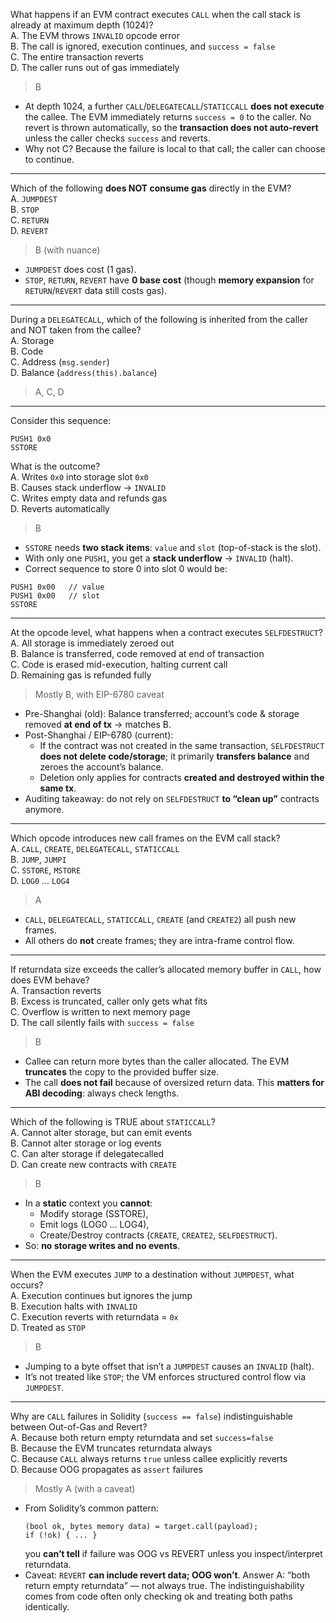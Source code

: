 What happens if an EVM contract executes `CALL` when the call stack is already at maximum depth (1024)?  
A. The EVM throws `INVALID` opcode error  
B. The call is ignored, execution continues, and `success = false`  
C. The entire transaction reverts  
D. The caller runs out of gas immediately
> B
- At depth 1024, a further `CALL`/`DELEGATECALL`/`STATICCALL` **does not execute** the callee. The EVM immediately returns `success = 0` to the caller. No revert is thrown automatically, so the **transaction does not auto-revert** unless the caller checks `success` and reverts.
- Why not C? Because the failure is local to that call; the caller can choose to continue.

---
Which of the following **does NOT consume gas** directly in the EVM?  
A. `JUMPDEST`  
B. `STOP`  
C. `RETURN`  
D. `REVERT`
> B (with nuance)
- `JUMPDEST` does cost (1 gas).
- `STOP`, `RETURN`, `REVERT` have **0 base cost** (though **memory expansion** for `RETURN`/`REVERT` data still costs gas).

---
During a `DELEGATECALL`, which of the following is inherited from the caller and NOT taken from the callee?  
A. Storage  
B. Code  
C. Address (`msg.sender`)  
D. Balance (`address(this).balance`)
> A, C, D

---
Consider this sequence:
```solidity
PUSH1 0x0
SSTORE
```
What is the outcome?  
A. Writes `0x0` into storage slot `0x0`  
B. Causes stack underflow → `INVALID`  
C. Writes empty data and refunds gas  
D. Reverts automatically
> B
- `SSTORE` needs **two stack items**: `value` and `slot` (top-of-stack is the slot).
- With only one `PUSH1`, you get a **stack underflow** → `INVALID` (halt).
- Correct sequence to store 0 into slot 0 would be:
```solidity
PUSH1 0x00   // value
PUSH1 0x00   // slot
SSTORE
```
---
At the opcode level, what happens when a contract executes `SELFDESTRUCT`?  
A. All storage is immediately zeroed out  
B. Balance is transferred, code removed at end of transaction  
C. Code is erased mid-execution, halting current call  
D. Remaining gas is refunded fully
> Mostly B, with EIP-6780 caveat
- Pre-Shanghai (old): Balance transferred; account’s code & storage removed **at end of tx** → matches B.
- Post-Shanghai / EIP-6780 (current):
  - If the contract was not created in the same transaction, `SELFDESTRUCT` **does not delete code/storage**; it primarily **transfers balance** and zeroes the account’s balance.
  - Deletion only applies for contracts **created and destroyed within the same tx**.
- Auditing takeaway: do not rely on `SELFDESTRUCT` **to “clean up”** contracts anymore.

---
Which opcode introduces new call frames on the EVM call stack?  
A. `CALL`, `CREATE`, `DELEGATECALL`, `STATICCALL`  
B. `JUMP`, `JUMPI`  
C. `SSTORE`, `MSTORE`  
D. `LOG0` ... `LOG4`
> A
- `CALL`, `DELEGATECALL`, `STATICCALL`, `CREATE` (and `CREATE2`) all push new frames.
- All others do **not** create frames; they are intra-frame control flow.

---
If returndata size exceeds the caller’s allocated memory buffer in `CALL`, how does EVM behave?  
A. Transaction reverts  
B. Excess is truncated, caller only gets what fits  
C. Overflow is written to next memory page  
D. The call silently fails with `success = false`
> B
- Callee can return more bytes than the caller allocated. The EVM **truncates** the copy to the provided buffer size.
- The call **does not fail** because of oversized return data. This **matters for ABI decoding**: always check lengths.

---
Which of the following is TRUE about `STATICCALL`?  
A. Cannot alter storage, but can emit events  
B. Cannot alter storage or log events  
C. Can alter storage if delegatecalled  
D. Can create new contracts with `CREATE`
> B
- In a **static** context you **cannot**:
  - Modify storage (SSTORE),
  - Emit logs (LOG0 ... LOG4),
  - Create/Destroy contracts (`CREATE`, `CREATE2`, `SELFDESTRUCT`).
- So: **no storage writes and no events**.

---
When the EVM executes `JUMP` to a destination without `JUMPDEST`, what occurs?  
A. Execution continues but ignores the jump  
B. Execution halts with `INVALID`  
C. Execution reverts with returndata = `0x`  
D. Treated as `STOP`
> B
- Jumping to a byte offset that isn’t a `JUMPDEST` causes an `INVALID` (halt).
- It’s not treated like `STOP`; the VM enforces structured control flow via `JUMPDEST`.

---
Why are `CALL` failures in Solidity (`success == false`) indistinguishable between Out-of-Gas and Revert?  
A. Because both return empty returndata and set `success=false`  
B. Because the EVM truncates returndata always  
C. Because `CALL` always returns `true` unless callee explicitly reverts  
D. Because OOG propagates as `assert` failures
> Mostly A (with a caveat)
- From Solidity’s common pattern:
    ```solidity
    (bool ok, bytes memory data) = target.call(payload);
    if (!ok) { ... }
    ```
  you **can’t tell** if failure was OOG vs REVERT unless you inspect/interpret returndata.
- Caveat: `REVERT` **can include revert data; OOG won’t**. Answer A: “both return empty returndata” — not always true. The indistinguishability comes from code often only checking ok and treating both paths identically.
